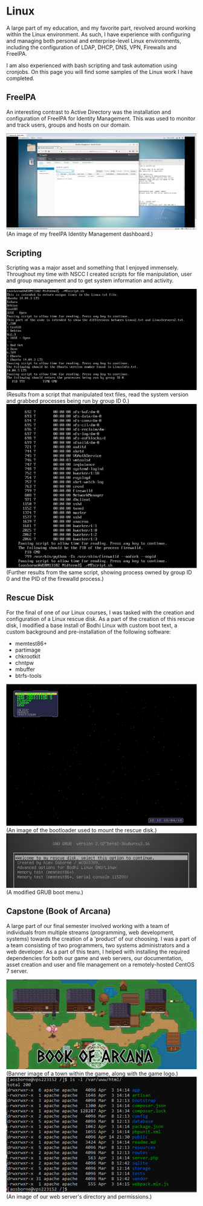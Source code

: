 # Linux
A large part of my education, and my favorite part, revolved around working within the Linux environment. As such, I have experience with configuring and managing both personal and enterprise-level Linux environments, including the configuration of LDAP, DHCP, DNS, VPN, Firewalls and FreeIPA. 

I am also experienced with bash scripting and task automation using cronjobs. On this page you will find some samples of the Linux work I have completed.

## FreeIPA
An interesting contrast to Active Directory was the installation and configuration of FreeIPA for Identity Management. This was used to monitor and track users, groups and hosts on our domain.

<img src="images/identManageImage01.png">
(An image of my freeIPA Identity Management dashboard.) 

## Scripting
Scripting was a major asset and something that I enjoyed immensely. Throughout my time with NSCC I created scripts for file manipulation, user and group management and to get system information and activity.

<img src="images/scriptImage01.png">
(Results from a script that manipulated text files, read the system version and grabbed processes being run by group ID 0.)

<img src="images/scriptImage02.png">
(Further results from the same script, showing process owned by group ID 0 and the PID of the firewalld process.)

## Rescue Disk
For the final of one of our Linux courses, I was tasked with the creation and configuration of a Linux rescue disk. As a part of the creation of this rescue disk, I modified a base install of Bodhi Linux with custom boot text, a custom background and pre-installation of the following software:

* memtest86+
* partimage
* chkrootkit
* chntpw
* mbuffer
* btrfs-tools

<img src="images/rescuediskImage01.png">
(An image of the bootloader used to mount the rescue disk.)

<img src="images/rescuediskImage02.png">
(A modified GRUB boot menu.)

## Capstone (Book of Arcana)
A large part of our final semester involved working with a team of individuals from multiple streams (programming, web development, systems) towards the creation of a 'product' of our choosing. I was a part of a team consisting of two programmers, two systems administrators and a web developer. As a part of this team, I helped with installing the required dependencies for both our game and web servers, our documentation, asset creation and user and file management on a remotely-hosted CentOS 7 server.

<img src="images/capstoneImage01.jpg">
(Banner image of a town within the game, along with the game logo.)

<img src="images/capstoneImage02.png">
(An image of our web server's directory and permissions.)
